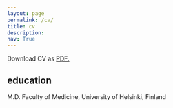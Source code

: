 ```yaml
---
layout: page
permalink: /cv/
title: cv
description:
nav: True
---
```


<p>Download CV as <a href="odufva.github.io/assets/pdf/dufva_aggressive.pdf" target="_blank">PDF.</a></p>

<div class="curriculum vitae">
  <h2>education</h2>
  <p>M.D. Faculty of Medicine, University of Helsinki, Finland</p>
</div>

